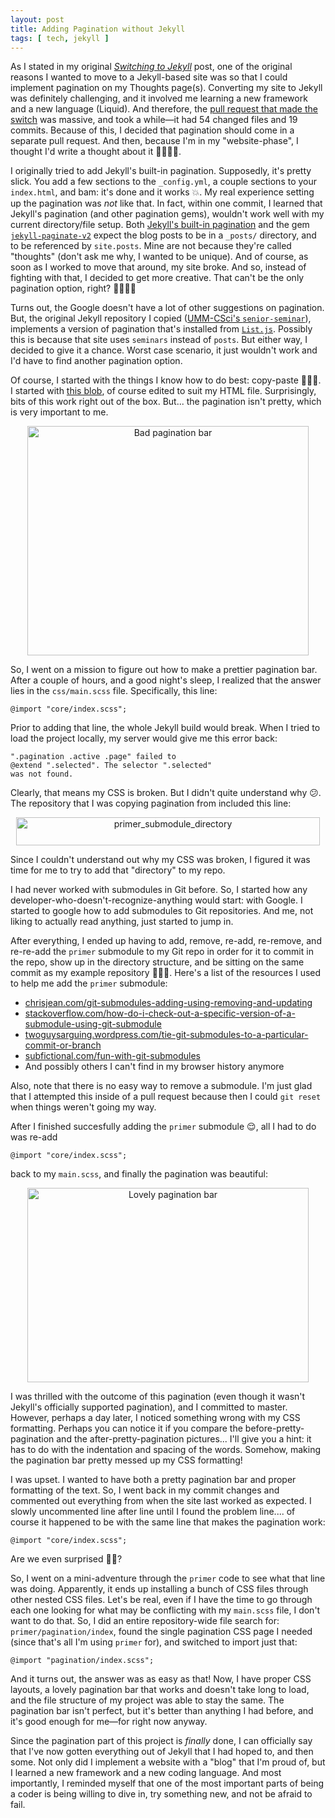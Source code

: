 ```yaml
---
layout: post
title: Adding Pagination without Jekyll
tags: [ tech, jekyll ]
---
```


As I stated in my original [_Switching to Jekyll_](/posts/2019-09-09-switching-to-jekyll) post, one of the original reasons I wanted to move to a Jekyll-based site was so that I could implement pagination on my Thoughts page(s). Converting my site to Jekyll was definitely challenging, and it involved me learning a new framework and a new language (Liquid). And therefore, the <a href="https://github.com/emma-sax4/emma-sax4.github.io/pull/6" target="_blank">pull request that made the switch</a> was massive, and took a while—it had 54 changed files and 19 commits. Because of this, I decided that pagination should come in a separate pull request. And then, because I'm in my "website-phase", I thought I'd write a thought about it 🤷🏻‍♀️😂.

I originally tried to add Jekyll's built-in pagination. Supposedly, it's pretty slick. You add a few sections to the `_config.yml`, a couple sections to your `index.html`, and bam: it's done and it works 💥. My real experience setting up the pagination was _not_ like that. In fact, within one commit, I learned that Jekyll's pagination (and other pagination gems), wouldn't work well with my current directory/file setup. Both <a href="https://jekyllrb.com/docs/pagination/" target="_blank">Jekyll's built-in pagination</a> and the gem <a href="https://github.com/sverrirs/jekyll-paginate-v2" target="_blank">`jekyll-paginate-v2`</a> expect the blog posts to be in a `_posts/` directory, and to be referenced by `site.posts`. Mine are not because they're called "thoughts" (don't ask me why, I wanted to be unique). And of course, as soon as I worked to move that around, my site broke. And so, instead of fighting with that, I decided to get more creative. That can't be the only pagination option, right? 🥴😬🙏🏼

Turns out, the Google doesn't have a lot of other suggestions on pagination. But, the original Jekyll repository I copied (<a href="https://github.com/UMM-CSci/senior-seminar" target="_blank">UMM-CSci's `senior-seminar`</a>), implements a version of pagination that's installed from <a href="https://listjs.com/docs/pagination/" target="_blank">`List.js`</a>. Possibly this is because that site uses `seminars` instead of `posts`. But either way, I decided to give it a chance. Worst case scenario, it just wouldn't work and I'd have to find another pagination option.

Of course, I started with the things I know how to do best: copy-paste 💁🏻‍♀️. I started with <a href="https://github.com/UMM-CSci/senior-seminar/blob/master/seminars.html#L63-L80" target="_blank">this blob</a>, of course edited to suit my HTML file. Surprisingly, bits of this work right out of the box. But... the pagination isn't pretty, which is very important to me.

<div align="center">
  <a data-flickr-embed="true" href="https://www.flickr.com/photos/184539266@N08/48741690227/in/album-72157710863695862/" target="_blank" title="bad_pagination_bar"><img src="https://live.staticflickr.com/65535/48741690227_e27cb82884.jpg" width="450" height="367" alt="Bad pagination bar"></a>
</div>

So, I went on a mission to figure out how to make a prettier pagination bar. After a couple of hours, and a good night's sleep, I realized that the answer lies in the `css/main.scss` file. Specifically, this line:
```
@import "core/index.scss";
```

Prior to adding that line, the whole Jekyll build would break. When I tried to load the project locally, my server would give me this error back:
```
".pagination .active .page" failed to
@extend ".selected". The selector ".selected"
was not found.
```
Clearly, that means my CSS is broken. But I didn't quite understand why 😕. The repository that I was copying pagination from included this line:

<div align="center">
  <a data-flickr-embed="true" href="https://www.flickr.com/photos/184539266@N08/48741503991/in/album-72157710863695862/" target="_blank" title="primer_submodule_directory"><img src="https://live.staticflickr.com/65535/48741503991_c9f4ec3ce4_o.png" width="486" height="45" alt="primer_submodule_directory"></a>
</div>

Since I couldn't understand out why my CSS was broken, I figured it was time for me to try to add that "directory" to my repo.

I had never worked with submodules in Git before. So, I started how any developer-who-doesn't-recognize-anything would start: with Google. I started to google how to add submodules to Git repositories. And me, not liking to actually read anything, just started to jump in.

After everything, I ended up having to add, remove, re-add, re-remove, and re-re-add the `primer` submodule to my Git repo in order for it to commit in the repo, show up in the directory structure, and be sitting on the same commit as my example repository 🤦🏻‍♀️. Here's a list of the resources I used to help me add the `primer` submodule:
* <a href="https://chrisjean.com/git-submodules-adding-using-removing-and-updating/" target="_blank">chrisjean.com/git-submodules-adding-using-removing-and-updating</a>
* <a href="https://stackoverflow.com/questions/10914022/how-do-i-check-out-a-specific-version-of-a-submodule-using-git-submodule" target="_blank">stackoverflow.com/how-do-i-check-out-a-specific-version-of-a-submodule-using-git-submodule</a>
* <a href="https://twoguysarguing.wordpress.com/2010/11/14/tie-git-submodules-to-a-particular-commit-or-branch/" target="_blank">twoguysarguing.wordpress.com/tie-git-submodules-to-a-particular-commit-or-branch</a>
* <a href="https://subfictional.com/fun-with-git-submodules/" target="_blank">subfictional.com/fun-with-git-submodules</a>
* And possibly others I can't find in my browser history anymore

Also, note that there is no easy way to remove a submodule. I'm just glad that I attempted this inside of a pull request because then I could `git reset` when things weren't going my way.

After I finished succesfully adding the `primer` submodule 😌, all I had to do was re-add
```
@import "core/index.scss";
```
back to my `main.scss`, and finally the pagination was beautiful:

<div align="center">
  <a data-flickr-embed="true" href="https://www.flickr.com/photos/184539266@N08/48741504061/in/album-72157710863695862/" target="_blank" title="lovely_pagination_bar"><img src="https://live.staticflickr.com/65535/48741504061_7ebbd630fa.jpg" width="450" height="311" alt="Lovely pagination bar"></a>
</div>

I was thrilled with the outcome of this pagination (even though it wasn't Jekyll's officially supported pagination), and I committed to master. However, perhaps a day later, I noticed something wrong with my CSS formatting. Perhaps you can notice it if you compare the before-pretty-pagination and the after-pretty-pagination pictures... I'll give you a hint: it has to do with the indentation and spacing of the words. Somehow, making the pagination bar pretty messed up my CSS formatting!

I was upset. I wanted to have both a pretty pagination bar and proper formatting of the text. So, I went back in my commit changes and commented out everything from when the site last worked as expected. I slowly uncommented line after line until I found the problem line.... of course it happened to be with the same line that makes the pagination work:
```
@import "core/index.scss";
```
Are we even surprised 😤🙄?

So, I went on a mini-adventure through the `primer` code to see what that line was doing. Apparently, it ends up installing a bunch of CSS files through other nested CSS files. Let's be real, even if I have the time to go through each one looking for what may be conflicting with my `main.scss` file, I don't want to do that. So, I did an entire repository-wide file search for: `primer/pagination/index`, found the single pagination CSS page I needed (since that's all I'm using `primer` for), and switched to import just that:
```
@import "pagination/index.scss";
```

And it turns out, the answer was as easy as that! Now, I have proper CSS layouts, a lovely pagination bar that works and doesn't take long to load, and the file structure of my project was able to stay the same. The pagination bar isn't perfect, but it's better than anything I had before, and it's good enough for me—for right now anyway.

Since the pagination part of this project is _finally_ done, I can officially say that I've now gotten everything out of Jekyll that I had hoped to, and then some. Not only did I implement a website with a "blog" that I'm proud of, but I learned a new framework and a new coding language. And most importantly, I reminded myself that one of the most important parts of being a coder is being willing to dive in, try something new, and not be afraid to fail.
